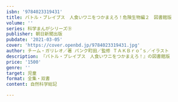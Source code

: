 ```yaml
---
isbn: '9784023319431'
title: バトル・ブレイブス　人食いワニをつかまえろ！危険生物編２　図書館版
volume: ''
series: 科学まんがシリーズ⑨
publisher: 朝日新聞出版
pubdate: '2021-03-05'
cover: 'https://cover.openbd.jp/9784023319431.jpg'
author: チーム・ガリレオ／著 パンク町田／監修 ＴＡＫＢｒｏ’ｓ／イラスト
description: 『バトル・ブレイブス　人食いワニをつかまえろ！』の図書館版
price: '1500'
genre: ''
target: 児童
format: 全集・双書
content: 自然科学総記

---
```

